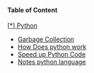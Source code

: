 
 <h4>Table of Content</h4>
   <a href="./python/"> [*] Python </a>
<br>                                                                                                                                                          
  <ul>
  <li><a href="./GarbageCollection.md "&emsp; &emsp; &emsp;>Garbage Collection</a></li>
  <li><a href="./HowDoesItWorks.md " &emsp; &emsp; &emsp; >How Does python work</a></li>
  <li><a href="./SpeedUpPython.md " &emsp; &emsp; &emsp; >Speed up Python Code</a></li>
  <li><a href="./Notes.md " &emsp; &emsp; &emsp; >Notes python language</a></li>
  </ul>
<br>

